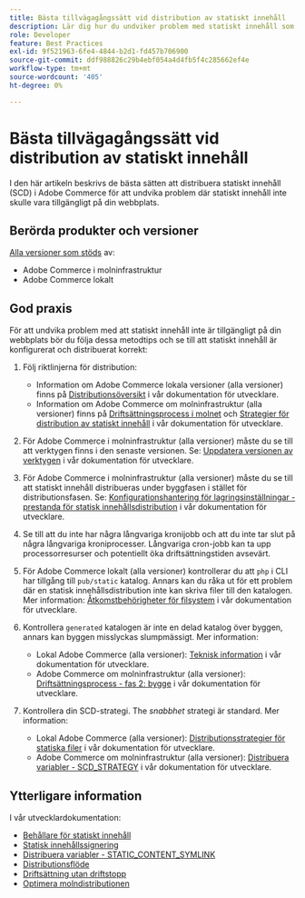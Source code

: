 ```yaml
---
title: Bästa tillvägagångssätt vid distribution av statiskt innehåll
description: Lär dig hur du undviker problem med statiskt innehåll som inte visas i din Adobe Commerce Store.
role: Developer
feature: Best Practices
exl-id: 9f521963-6fe4-4844-b2d1-fd457b706900
source-git-commit: ddf988826c29b4ebf054a4d4fb5f4c285662ef4e
workflow-type: tm+mt
source-wordcount: '405'
ht-degree: 0%

---
```


# Bästa tillvägagångssätt vid distribution av statiskt innehåll

I den här artikeln beskrivs de bästa sätten att distribuera statiskt innehåll (SCD) i Adobe Commerce för att undvika problem där statiskt innehåll inte skulle vara tillgängligt på din webbplats.

## Berörda produkter och versioner

[Alla versioner som stöds](../../../release/versions.md) av:

* Adobe Commerce i molninfrastruktur
* Adobe Commerce lokalt

## God praxis

För att undvika problem med att statiskt innehåll inte är tillgängligt på din webbplats bör du följa dessa metodtips och se till att statiskt innehåll är konfigurerat och distribuerat korrekt:

1. Följ riktlinjerna för distribution:
   * Information om Adobe Commerce lokala versioner (alla versioner) finns på [Distributionsöversikt](../../../configuration/deployment/overview.md) i vår dokumentation för utvecklare.
   * Information om Adobe Commerce om molninfrastruktur (alla versioner) finns på [Driftsättningsprocess i molnet](https://devdocs.magento.com/cloud/deploy/cloud-deployment-process.html) och [Strategier för distribution av statiskt innehåll](https://devdocs.magento.com/cloud/deploy/static-content-deployment.html) i vår dokumentation för utvecklare.

1. För Adobe Commerce i molninfrastruktur (alla versioner) måste du se till att verktygen finns i den senaste versionen. Se: [Uppdatera versionen av verktygen](https://devdocs.magento.com/cloud/release-notes/ece-release-notes.html) i vår dokumentation för utvecklare.
1. För Adobe Commerce i molninfrastruktur (alla versioner) måste du se till att statiskt innehåll distribueras under byggfasen i stället för distributionsfasen. Se: [Konfigurationshantering för lagringsinställningar - prestanda för statisk innehållsdistribution](https://devdocs.magento.com/cloud/live/sens-data-over.html#cloud-confman-scd-over) i vår dokumentation för utvecklare.
1. Se till att du inte har några långvariga kronijobb och att du inte tar slut på några långvariga kroniprocesser. Långvariga cron-jobb kan ta upp processorresurser och potentiellt öka driftsättningstiden avsevärt.
1. För Adobe Commerce lokalt (alla versioner) kontrollerar du att `php` i CLI har tillgång till `pub/static` katalog. Annars kan du råka ut för ett problem där en statisk innehållsdistribution inte kan skriva filer till den katalogen. Mer information: [Åtkomstbehörigheter för filsystem](https://experienceleague.adobe.com/docs/commerce-operations/configuration-guide/deployment/file-system-permissions.html) i vår dokumentation för utvecklare.
1. Kontrollera `generated` katalogen är inte en delad katalog över byggen, annars kan byggen misslyckas slumpmässigt. Mer information:
   * Lokal Adobe Commerce (alla versioner): [Teknisk information](https://experienceleague.adobe.com/docs/commerce-operations/configuration-guide/deployment/technical-details.html) i vår dokumentation för utvecklare.
   * Adobe Commerce om molninfrastruktur (alla versioner): [Driftsättningsprocess - fas 2: bygge](https://devdocs.magento.com/cloud/reference/discover-deploy.html#cloud-deploy-over-phases-build) i vår dokumentation för utvecklare.

1. Kontrollera din SCD-strategi. The *snabbhet* strategi är standard. Mer information:
   * Lokal Adobe Commerce (alla versioner): [Distributionsstrategier för statiska filer](https://experienceleague.adobe.com/docs/commerce-operations/configuration-guide/cli/static-view/static-view-file-strategy.html) i vår dokumentation för utvecklare.
   * Adobe Commerce om molninfrastruktur (alla versioner): [Distribuera variabler - SCD\_STRATEGY](https://devdocs.magento.com/cloud/env/variables-deploy.html#scd_strategy) i vår dokumentation för utvecklare.

## Ytterligare information

I vår utvecklardokumentation:

* [Behållare för statiskt innehåll](https://developer.adobe.com/commerce/admin-developer/pattern-library/containers/static-content/)
* [Statisk innehållssignering](https://experienceleague.adobe.com/docs/commerce-operations/configuration-guide/cache/static-content-signing.html)
* [Distribuera variabler - STATIC\_CONTENT\_SYMLINK](https://devdocs.magento.com/cloud/env/variables-deploy.html#static_content_symlink)
* [Distributionsflöde](../../../performance/deployment-flow.md)
* [Driftsättning utan driftstopp](https://devdocs.magento.com/cloud/deploy/reduce-downtime.html)
* [Optimera molndistributionen](https://devdocs.magento.com/cloud/deploy/optimize-cloud-deployment.html)
